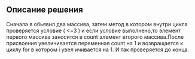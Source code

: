 ##  Описание решения

Сначала я обьявил два массива, затем метод в котором внутри цикла проверяется условие ( <=3 ) 
и если условие выполнено,то элемент первого массива заносится в count элемент второго массива.После
присвоения увеличивается переменная count на 1 и возвращается к циклу for в котором i увел
ичивается на 1. И так проверяется до конца.
